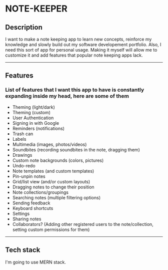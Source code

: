 # NOTE-KEEPER

## Description

I want to make a note keeping app to learn new concepts, reinforce my knowledge and slowly build out my software developement portfolio.
Also, I need this sort of app for personal usage.
Making it myself will allow me to customize it and add features that popular note keeping apps lack.

---

## Features

### List of features that I want this app to have is constantly expanding inside my head, here are some of them

- Theming (light/dark)
- Theming (custom)
- User Authentication
- Signing in with Google
- Reminders (notifications)
- Trash can
- Labels
- Multimedia (images, photos/videos)
- Soundbites (recording soundbites in the note, dragging them)
- Drawings
- Custom note backgrounds (colors, pictures)
- Undo-redo
- Note templates (and custom templates)
- Pin-unpin notes
- Grid/list view (and/or custom layouts)
- Dragging notes to change their position
- Note collections/groupings
- Searching notes (multiple filtering options)
- Sending feedback
- Keyboard shortcuts
- Settings
- Sharing notes
- Collaborators? (Adding other registered users to the note/collection, setting custom permissions for them)

---
## Tech stack

I'm going to use MERN stack.
